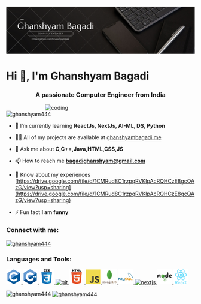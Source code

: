 ![logo](https://github.com/Ghanshyam444/Ghanshyam444/blob/main/banner.png)
<h1>Hi 👋, I'm Ghanshyam Bagadi</h1>
<h3 align="center">A passionate Computer Engineer from India</h3>

<img align = "right" alt="coding" width = "400" src = "![image](https://github.com/Ghanshyam444/Ghanshyam444/assets/115298453/0770e630-da33-4202-b9bf-dfff7694c93a)" />

<p align="left"> <img src="https://komarev.com/ghpvc/?username=ghanshyam444&label=Profile%20views&color=0e75b6&style=flat" alt="ghanshyam444" /> </p>

- 🌱 I’m currently learning **ReactJs, NextJs, AI-ML, DS, Python**

- 👨‍💻 All of my projects are available at [ghanshyambagadi.me](ghanshyambagadi.me)

- 💬 Ask me about **C,C++,Java,HTML,CSS,JS**

- 📫 How to reach me **bagadighanshyam@gmail.com**

- 📄 Know about my experiences [https://drive.google.com/file/d/1CMRud8C1rzpqRVKlpAcRQHCzE8gcQAzG/view?usp=sharing](https://drive.google.com/file/d/1CMRud8C1rzpqRVKlpAcRQHCzE8gcQAzG/view?usp=sharing)

- ⚡ Fun fact **I am funny**

<h3 align="left">Connect with me:</h3>
<p align="left">
<a href="https://linkedin.com/in/ghanshyam444" target="blank"><img align="center" src="https://raw.githubusercontent.com/rahuldkjain/github-profile-readme-generator/master/src/images/icons/Social/linked-in-alt.svg" alt="ghanshyam444" height="30" width="40" /></a>
</p>

<h3 align="left">Languages and Tools:</h3>
<p align="left"> <a href="https://www.cprogramming.com/" target="_blank" rel="noreferrer"> <img src="https://raw.githubusercontent.com/devicons/devicon/master/icons/c/c-original.svg" alt="c" width="40" height="40"/> </a> <a href="https://www.w3schools.com/cpp/" target="_blank" rel="noreferrer"> <img src="https://raw.githubusercontent.com/devicons/devicon/master/icons/cplusplus/cplusplus-original.svg" alt="cplusplus" width="40" height="40"/> </a> <a href="https://www.w3schools.com/css/" target="_blank" rel="noreferrer"> <img src="https://raw.githubusercontent.com/devicons/devicon/master/icons/css3/css3-original-wordmark.svg" alt="css3" width="40" height="40"/> </a> <a href="https://git-scm.com/" target="_blank" rel="noreferrer"> <img src="https://www.vectorlogo.zone/logos/git-scm/git-scm-icon.svg" alt="git" width="40" height="40"/> </a> <a href="https://www.w3.org/html/" target="_blank" rel="noreferrer"> <img src="https://raw.githubusercontent.com/devicons/devicon/master/icons/html5/html5-original-wordmark.svg" alt="html5" width="40" height="40"/> </a> <a href="https://developer.mozilla.org/en-US/docs/Web/JavaScript" target="_blank" rel="noreferrer"> <img src="https://raw.githubusercontent.com/devicons/devicon/master/icons/javascript/javascript-original.svg" alt="javascript" width="40" height="40"/> </a> <a href="https://www.mongodb.com/" target="_blank" rel="noreferrer"> <img src="https://raw.githubusercontent.com/devicons/devicon/master/icons/mongodb/mongodb-original-wordmark.svg" alt="mongodb" width="40" height="40"/> </a> <a href="https://www.mysql.com/" target="_blank" rel="noreferrer"> <img src="https://raw.githubusercontent.com/devicons/devicon/master/icons/mysql/mysql-original-wordmark.svg" alt="mysql" width="40" height="40"/> </a> <a href="https://nextjs.org/" target="_blank" rel="noreferrer"> <img src="https://cdn.worldvectorlogo.com/logos/nextjs-2.svg" alt="nextjs" width="40" height="40"/> </a> <a href="https://nodejs.org" target="_blank" rel="noreferrer"> <img src="https://raw.githubusercontent.com/devicons/devicon/master/icons/nodejs/nodejs-original-wordmark.svg" alt="nodejs" width="40" height="40"/> </a> <a href="https://reactjs.org/" target="_blank" rel="noreferrer"> <img src="https://raw.githubusercontent.com/devicons/devicon/master/icons/react/react-original-wordmark.svg" alt="react" width="40" height="40"/> </a> </p>

<p><img align="left" src="https://github-readme-stats.vercel.app/api/top-langs?username=ghanshyam444&show_icons=true&locale=en&layout=compact" alt="ghanshyam444" /></p>

<p>&nbsp;<img align="center" src="https://github-readme-stats.vercel.app/api?username=ghanshyam444&show_icons=true&locale=en" alt="ghanshyam444" /></p>
